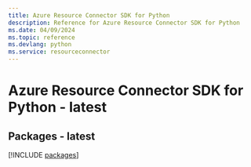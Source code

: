 ```yaml
---
title: Azure Resource Connector SDK for Python
description: Reference for Azure Resource Connector SDK for Python
ms.date: 04/09/2024
ms.topic: reference
ms.devlang: python
ms.service: resourceconnector
---
```

# Azure Resource Connector SDK for Python - latest
## Packages - latest
[!INCLUDE [packages](resource-connector-index.md)]